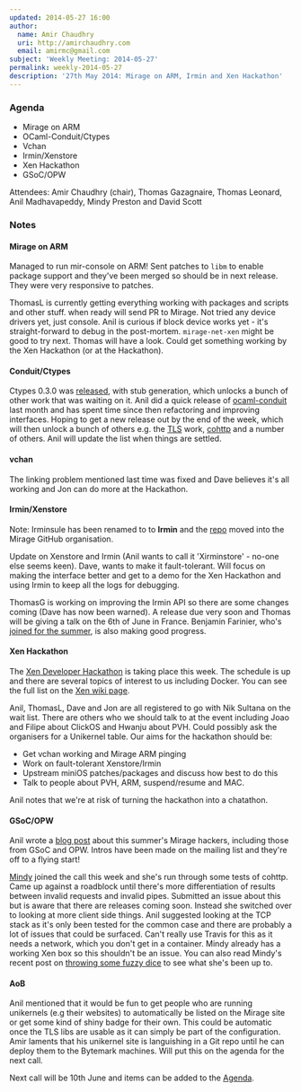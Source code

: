 ```yaml
---
updated: 2014-05-27 16:00
author:
  name: Amir Chaudhry
  uri: http://amirchaudhry.com
  email: amirmc@gmail.com
subject: 'Weekly Meeting: 2014-05-27'
permalink: weekly-2014-05-27
description: '27th May 2014: Mirage on ARM, Irmin and Xen Hackathon'
---
```


### Agenda ###

* Mirage on ARM
* OCaml-Conduit/Ctypes
* Vchan
* Irmin/Xenstore
* Xen Hackathon
* GSoC/OPW

Attendees: Amir Chaudhry (chair), Thomas Gazagnaire, Thomas Leonard,
Anil Madhavapeddy, Mindy Preston and David Scott


### Notes ###

#### Mirage on ARM ####

Managed to run mir-console on ARM! Sent patches to `libm` to enable package
support and they've been merged so should be in next release. They were very
responsive to patches.

ThomasL is currently getting everything working with packages and scripts
and other stuff. when ready will send PR to Mirage. Not tried any device
drivers yet, just console. Anil is curious if block device works yet - it's
straight-forward to debug in the post-mortem. `mirage-net-xen` might be good
to try next. Thomas will have a look. Could get something working by the Xen
Hackathon (or at the Hackathon). 


#### Conduit/Ctypes ####

Ctypes 0.3.0 was [released][ctypes-release], with stub generation, which
unlocks a bunch of other work that was waiting on it. Anil did a quick
release of [ocaml-conduit][] last month and has spent time since then
refactoring and improving interfaces. Hoping to get a new release out by the
end of the week, which will then unlock a bunch of others e.g. the [TLS][]
work, [cohttp][] and a number of others.  Anil will update the list when
things are settled. 

[ctypes-release]: https://github.com/ocamllabs/ocaml-ctypes/releases/tag/ocaml-ctypes-0.3
[ocaml-conduit]: https://opam.ocaml.org/packages/conduit/conduit.0.5.0/
[TLS]: https://github.com/mirleft/ocaml-tls
[cohttp]: http://opam.ocaml.org/packages/cohttp/cohttp.0.11.2/


#### vchan ####

The linking problem mentioned last time was fixed and Dave believes it's all
working and Jon can do more at the Hackathon. 


#### Irmin/Xenstore ####

Note: Irminsule has been renamed to to **Irmin** and the [repo][irmin-repo]
moved into the Mirage GitHub organisation.

Update on Xenstore and Irmin (Anil wants to call it 'Xirminstore' - no-one
else seems keen). Dave, wants to make it fault-tolerant. Will focus on
making the interface better and get to a demo for the Xen Hackathon and
using Irmin to keep all the logs for debugging. 

ThomasG is working on improving the Irmin API so there are some changes
coming (Dave has now been warned).  A release due very soon and Thomas will
be giving a talk on the 6th of June in France.  Benjamin Farinier, who's
[joined for the summer][summer-hackers], is also making good progress.  

[irmin-repo]: https://github.com/mirage/irmin


#### Xen Hackathon ####

The [Xen Developer Hackathon][xen-hack] is taking place this week. The
schedule is up and there are several topics of interest to us including
Docker. You can see the full list on the [Xen wiki page][topics].  

Anil, ThomasL, Dave and Jon are all registered to go with Nik Sultana on the
wait list.  There are others who we should talk to at the event including
Joao and Filipe about ClickOS and Hwanju about PVH. Could possibly ask the
organisers for a Unikernel table. Our aims for the hackathon should be:

- Get vchan working and Mirage ARM pinging
- Work on fault-tolerant Xenstore/Irmin
- Upstream miniOS patches/packages and discuss how best to do this
- Talk to people about PVH, ARM, suspend/resume and MAC.

Anil notes that we're at risk of turning the hackathon into a chatathon.

[xen-hack]: http://wiki.xenproject.org/wiki/Hackathon/May2014
[topics]: http://wiki.xenproject.org/wiki/Hackathon/May2014#Topics_to_Discuss.2C_Code.2C_Work_on.2C_..._at_the_Hackathon


#### GSoC/OPW ####

Anil wrote a [blog post][summer-hackers] about this summer's Mirage hackers,
including those from GSoC and OPW. Intros have been made on the mailing list
and they're off to a flying start!

[Mindy][] joined the call this week and she's run through some tests of
cohttp. Came up against a roadblock until there's more differentiation of
results between invalid requests and invalid pipes.  Submitted an issue
about this but is aware that there are releases coming soon.  Instead she
switched over to looking at more client side things. Anil suggested looking
at the TCP stack as it's only been tested for the common case and there are
probably a lot of issues that could be surfaced. Can't really use Travis for
this as it needs a network, which you don't get in a container. Mindy
already has a working Xen box so this shouldn't be an issue.
You can also read Mindy's recent post on
[throwing some fuzzy dice][fuzzy-dice] to see what she's been up to.

[summer-hackers]: /blog/welcome-to-our-summer-hackers
[Mindy]: http://somerandomidiot.com/
[fuzzy-dice]: http://somerandomidiot.com/blog/2014/05/22/throwing-some-fuzzy-dice/

#### AoB ####

Anil mentioned that it would be fun to get people who are running unikernels
(e.g their websites) to automatically be listed on the Mirage site or get
some kind of shiny badge for their own.  This could be automatic once the
TLS libs are usable as it can simply be part of the configuration. Amir
laments that his unikernel site is languishing in a Git repo until he can
deploy them to the Bytemark machines. Will put this on the agenda for the
next call.

Next call will be 10th June and items can be added to the [Agenda][].

[Agenda]: https://github.com/mirage/mirage-www/wiki/Call-Agenda


